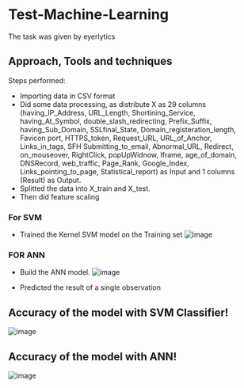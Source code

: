 # Test-Machine-Learning
The task was given by eyerlytics

## Approach, Tools and techniques
Steps performed: 
* Importing data in CSV format
* Did some data processing, as distribute X as 29 columns (having_IP_Address,	URL_Length,	Shortining_Service,	having_At_Symbol,	double_slash_redirecting,	Prefix_Suffix,	having_Sub_Domain,	SSLfinal_State,	Domain_registeration_length,	Favicon	port,	HTTPS_token,	Request_URL,	URL_of_Anchor,	Links_in_tags,	SFH	Submitting_to_email,	Abnormal_URL,	Redirect,	on_mouseover,	RightClick,	popUpWidnow,	Iframe,	age_of_domain,	DNSRecord,	web_traffic,	Page_Rank,	Google_Index,	Links_pointing_to_page,	Statistical_report) as Input and 1 columns (Result) as Output.
*  Splitted the data into X_train and X_test.
*  Then did feature scaling 


### For SVM 
* Trained the Kernel SVM model on the Training set
![image](https://user-images.githubusercontent.com/67424390/174987108-a02c1cdd-ed8a-4ca7-b01f-17e35336be70.png)

### FOR ANN
*  Build the ANN model.
![image](https://user-images.githubusercontent.com/67424390/174987021-e1dcf436-9b20-4084-ae51-4066625af5bd.png)


*  Predicted the result of a single observation

## Accuracy of the model with SVM Classifier!
![image](https://user-images.githubusercontent.com/67424390/174986782-077f370d-2a81-4c3f-b0fb-86ec6cbd4a0a.png)


## Accuracy of the model with ANN!
![image](https://user-images.githubusercontent.com/67424390/174840510-90ab33e8-c136-4ba7-862b-3d37d3002019.png)


